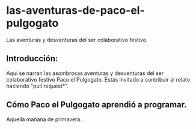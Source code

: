 # las-aventuras-de-paco-el-pulgogato
Las aventuras y desventuras del ser colaborativo festivo

## Introducción:

Aquí se narran las asombrosas aventuras y desventuras del ser colaborativo festivo Paco el
Pulgogato. Estás invitado a contribuir al relato haciendo "pull request*".

## Cómo Paco el Pulgogato aprendió a programar.

Aquella mañana de primavera...
